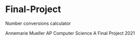 # Final-Project
Number conversions calculator

Annemarie Mueller
AP Computer Science A Final Project 2021
